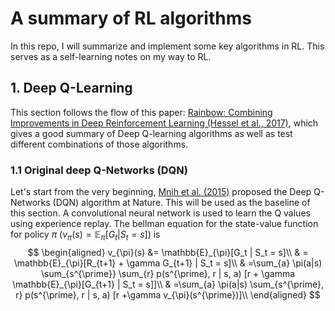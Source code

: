 # A summary of RL algorithms
In this repo, I will summarize and implement some key algorithms in RL. This serves as a self-learning notes on my way to RL.

## 1. Deep Q-Learning

This section follows the flow of this paper: [Rainbow: Combining Improvements in Deep Reinforcement Learning (Hessel et al., 2017)](https://arxiv.org/pdf/1710.02298.pdf), which gives a good summary of Deep Q-learning algorithms as well as test different combinations of those algorithms.

### 1.1 Original deep Q-Networks (DQN)

Let's start from the very beginning, [Mnih et al. (2015)](https://storage.googleapis.com/deepmind-data/assets/papers/DeepMindNature14236Paper.pdf) proposed the Deep Q-Networks (DQN) algorithm at Nature. This will be used as the baseline of this section. A convolutional neural network is used to learn the Q values using experience replay. The bellman equation for the state-value function for policy $\pi$ ($v_{\pi}(s) = \mathbb{E}_{\pi}[G_t | S_t = s]$) is
$$
\begin{aligned}
v_{\pi}(s) &= \mathbb{E}_{\pi}[G_t | S_t = s]\\
& = \mathbb{E}_{\pi}[R_{t+1} + \gamma G_{t+1} | S_t = s]\\
& =\sum_{a} \pi(a|s) \sum_{s^{\prime}} \sum_{r} p(s^{\prime}, r | s, a) [r + \gamma \mathbb{E}_{\pi}[G_{t+1} | S_t = s]]\\
& =\sum_{a} \pi(a|s) \sum_{s^{\prime}, r} p(s^{\prime}, r | s, a) [r +\gamma v_{\pi}(s^{\prime})]\\
\end{aligned}
$$
